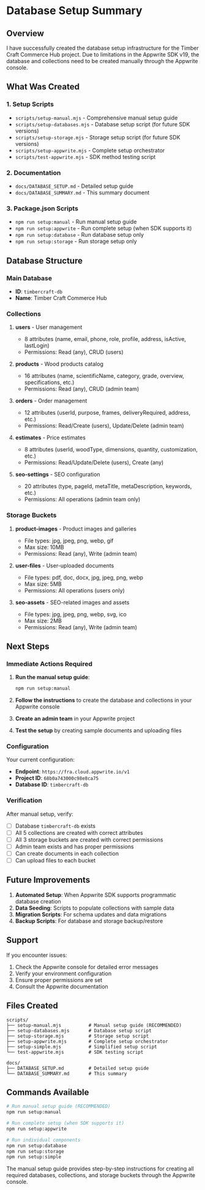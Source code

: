 # Database Setup Summary

## Overview

I have successfully created the database setup infrastructure for the Timber Craft Commerce Hub project. Due to limitations in the Appwrite SDK v19, the database and collections need to be created manually through the Appwrite console.

## What Was Created

### 1. Setup Scripts
- `scripts/setup-manual.mjs` - Comprehensive manual setup guide
- `scripts/setup-databases.mjs` - Database setup script (for future SDK versions)
- `scripts/setup-storage.mjs` - Storage setup script (for future SDK versions)
- `scripts/setup-appwrite.mjs` - Complete setup orchestrator
- `scripts/test-appwrite.mjs` - SDK method testing script

### 2. Documentation
- `docs/DATABASE_SETUP.md` - Detailed setup guide
- `docs/DATABASE_SUMMARY.md` - This summary document

### 3. Package.json Scripts
- `npm run setup:manual` - Run manual setup guide
- `npm run setup:appwrite` - Run complete setup (when SDK supports it)
- `npm run setup:database` - Run database setup only
- `npm run setup:storage` - Run storage setup only

## Database Structure

### Main Database
- **ID**: `timbercraft-db`
- **Name**: Timber Craft Commerce Hub

### Collections

1. **users** - User management
   - 8 attributes (name, email, phone, role, profile, address, isActive, lastLogin)
   - Permissions: Read (any), CRUD (users)

2. **products** - Wood products catalog
   - 16 attributes (name, scientificName, category, grade, overview, specifications, etc.)
   - Permissions: Read (any), CRUD (admin team)

3. **orders** - Order management
   - 12 attributes (userId, purpose, frames, deliveryRequired, address, etc.)
   - Permissions: Read/Create (users), Update/Delete (admin team)

4. **estimates** - Price estimates
   - 8 attributes (userId, woodType, dimensions, quantity, customization, etc.)
   - Permissions: Read/Update/Delete (users), Create (any)

5. **seo-settings** - SEO configuration
   - 20 attributes (type, pageId, metaTitle, metaDescription, keywords, etc.)
   - Permissions: All operations (admin team only)

### Storage Buckets

1. **product-images** - Product images and galleries
   - File types: jpg, jpeg, png, webp, gif
   - Max size: 10MB
   - Permissions: Read (any), Write (admin team)

2. **user-files** - User-uploaded documents
   - File types: pdf, doc, docx, jpg, jpeg, png, webp
   - Max size: 5MB
   - Permissions: All operations (users only)

3. **seo-assets** - SEO-related images and assets
   - File types: jpg, jpeg, png, webp, svg, ico
   - Max size: 2MB
   - Permissions: Read (any), Write (admin team)

## Next Steps

### Immediate Actions Required

1. **Run the manual setup guide**:
   ```bash
   npm run setup:manual
   ```

2. **Follow the instructions** to create the database and collections in your Appwrite console

3. **Create an admin team** in your Appwrite project

4. **Test the setup** by creating sample documents and uploading files

### Configuration

Your current configuration:
- **Endpoint**: `https://fra.cloud.appwrite.io/v1`
- **Project ID**: `68b0a743000c98e8ca75`
- **Database ID**: `timbercraft-db`

### Verification

After manual setup, verify:
- [ ] Database `timbercraft-db` exists
- [ ] All 5 collections are created with correct attributes
- [ ] All 3 storage buckets are created with correct permissions
- [ ] Admin team exists and has proper permissions
- [ ] Can create documents in each collection
- [ ] Can upload files to each bucket

## Future Improvements

1. **Automated Setup**: When Appwrite SDK supports programmatic database creation
2. **Data Seeding**: Scripts to populate collections with sample data
3. **Migration Scripts**: For schema updates and data migrations
4. **Backup Scripts**: For database and storage backup/restore

## Support

If you encounter issues:
1. Check the Appwrite console for detailed error messages
2. Verify your environment configuration
3. Ensure proper permissions are set
4. Consult the Appwrite documentation

## Files Created

```
scripts/
├── setup-manual.mjs          # Manual setup guide (RECOMMENDED)
├── setup-databases.mjs       # Database setup script
├── setup-storage.mjs         # Storage setup script
├── setup-appwrite.mjs        # Complete setup orchestrator
├── setup-simple.mjs          # Simplified setup script
└── test-appwrite.mjs         # SDK testing script

docs/
├── DATABASE_SETUP.md         # Detailed setup guide
└── DATABASE_SUMMARY.md       # This summary
```

## Commands Available

```bash
# Run manual setup guide (RECOMMENDED)
npm run setup:manual

# Run complete setup (when SDK supports it)
npm run setup:appwrite

# Run individual components
npm run setup:database
npm run setup:storage
npm run setup:simple
```

The manual setup guide provides step-by-step instructions for creating all required databases, collections, and storage buckets through the Appwrite console.
